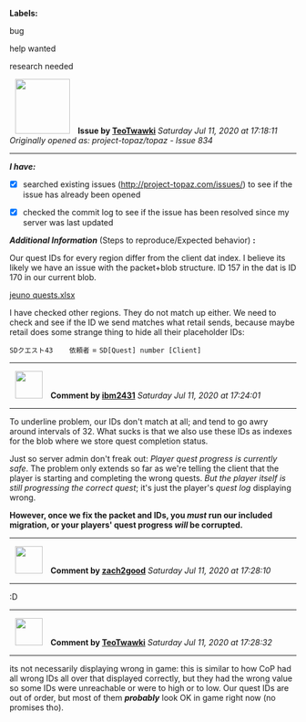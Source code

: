 **Labels:**

bug

help wanted

research needed



<a href="https://github.com/TeoTwawki"><img src="https://avatars0.githubusercontent.com/u/6871475?v=4" width="96" height="96" hspace="10"></img></a> **Issue by [TeoTwawki](https://github.com/TeoTwawki)**
_Saturday Jul 11, 2020 at 17:18:11_
_Originally opened as: project-topaz/topaz - Issue 834_

----

<!-- place 'x' mark between square [] brackets to checkmark box -->
**_I have:_**

- [x] searched existing issues (http://project-topaz.com/issues/) to see if the issue has already been opened
- [x] checked the commit log to see if the issue has been resolved since my server was last updated

**_Additional Information_** (Steps to reproduce/Expected behavior) **:** 

Our quest IDs for every region differ from the client dat index. I believe its likely we have an issue with the packet+blob structure. ID 157 in the dat is ID 170 in our current blob. 
[jeuno quests.xlsx](https://github.com/project-topaz/topaz/files/4907304/jeuno.quests.xlsx)

I have checked other regions. They do not match up either. We need to check and see if the ID we send matches what retail sends, because maybe retail does some strange thing to hide all their placeholder IDs:

`SDクエスト43    依頼者` = `SD[Quest] number [Client]`


----
<a href="https://github.com/ibm2431"><img src="https://avatars3.githubusercontent.com/u/13112942?v=4" width="48" height="48" hspace="10"></img></a> **Comment by [ibm2431](https://github.com/ibm2431)**
_Saturday Jul 11, 2020 at 17:24:01_

----

To underline problem, our IDs don't match at all; and tend to go awry around intervals of 32. What sucks is that we also use these IDs as indexes for the blob where we store quest completion status.

Just so server admin don't freak out: _Player quest progress is currently safe_. The problem only extends so far as we're telling the client that the player is starting and completing the wrong quests. _But the player itself is still progressing the correct quest_; it's just the player's _quest log_ displaying wrong.

**However, once we fix the packet and IDs, you _must_ run our included migration, or your players' quest progress _will_ be corrupted.**


----
<a href="https://github.com/zach2good"><img src="https://avatars3.githubusercontent.com/u/1389729?v=4" width="48" height="48" hspace="10"></img></a> **Comment by [zach2good](https://github.com/zach2good)**
_Saturday Jul 11, 2020 at 17:28:10_

----

:D


----
<a href="https://github.com/TeoTwawki"><img src="https://avatars0.githubusercontent.com/u/6871475?v=4" width="48" height="48" hspace="10"></img></a> **Comment by [TeoTwawki](https://github.com/TeoTwawki)**
_Saturday Jul 11, 2020 at 17:28:32_

----

its not necessarily displaying wrong in game: this is similar to how CoP had all wrong IDs all over that displayed correctly, but they had the wrong value  so some IDs were unreachable or were to high or to low. Our quest IDs are out of order, but most of them **_probably_** look OK in game right now (no promises tho).
